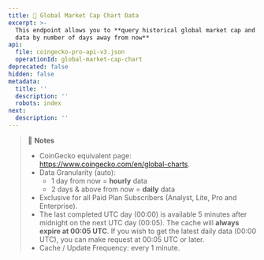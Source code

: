 ```yaml
---
title: 💼 Global Market Cap Chart Data
excerpt: >-
  This endpoint allows you to **query historical global market cap and volume
  data by number of days away from now**
api:
  file: coingecko-pro-api-v3.json
  operationId: global-market-cap-chart
deprecated: false
hidden: false
metadata:
  title: ''
  description: ''
  robots: index
next:
  description: ''
---
```

> 📘 **Notes**
> 
> - CoinGecko equivalent page: <https://www.coingecko.com/en/global-charts>.
> - Data Granularity (auto):
>   - 1 day from now = **hourly** data
>   - 2 days & above from now = **daily** data
> - Exclusive for all Paid Plan Subscribers (Analyst, Lite, Pro and Enterprise).
> - The last completed UTC day (00:00) is available 5 minutes after midnight on the next UTC day (00:05). The cache will **always expire at 00:05 UTC**. If you wish to get the latest daily data (00:00 UTC), you can make request at 00:05 UTC or later.
> - Cache / Update Frequency: every 1 minute.